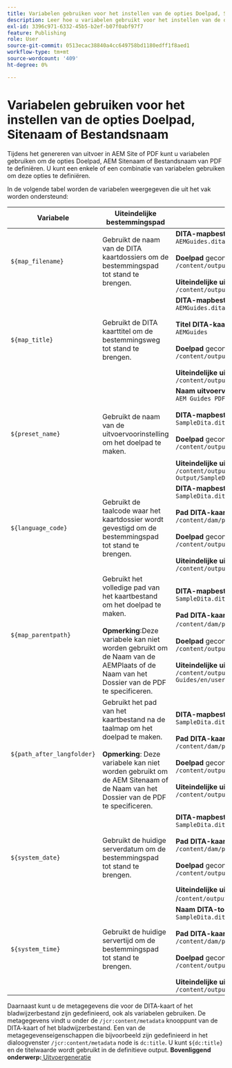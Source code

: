 ```yaml
---
title: Variabelen gebruiken voor het instellen van de opties Doelpad, Sitenaam of Bestandsnaam
description: Leer hoe u variabelen gebruikt voor het instellen van de opties Pad bestemming, Sitenaam of Bestandsnaam. Weet variabelen die worden ondersteund in AEM hulplijnen.
exl-id: 3396c971-6332-45b5-b2ef-b07f0abf97f7
feature: Publishing
role: User
source-git-commit: 0513ecac38840a4cc649758bd1180edff1f8aed1
workflow-type: tm+mt
source-wordcount: '409'
ht-degree: 0%

---
```


# Variabelen gebruiken voor het instellen van de opties Doelpad, Sitenaam of Bestandsnaam


Tijdens het genereren van uitvoer in AEM Site of PDF kunt u variabelen gebruiken om de opties Doelpad, AEM Sitenaam of Bestandsnaam van PDF te definiëren. U kunt een enkele of een combinatie van variabelen gebruiken om deze opties te definiëren.

In de volgende tabel worden de variabelen weergegeven die uit het vak worden ondersteund:

| Variabele | Uiteindelijke bestemmingspad | Voorbeeld |
| --- | --- | --- |
| `${map_filename}` | Gebruikt de naam van de DITA kaartdossiers om de bestemmingspad tot stand te brengen. | **DITA-mapbestandsnaam**:<br>`AEMGuides.ditamap`<br><br>**Doelpad** geconfigureerd als:<br>`/content/output/sites/${map_filename}`<br><br>**Uiteindelijke uitvoerlocatie**:<br>`/content/output/sites/aemGuides/AEMGuides.html` |
| `${map_title}` | Gebruikt de DITA kaarttitel om de bestemmingsweg tot stand te brengen. | **DITA-mapbestandsnaam**:<br>`AEMGuides.ditamap`<br><br>**Titel DITA-kaart**:<br>`AEMGuides`<br><br>**Doelpad** geconfigureerd als:<br>`/content/output/sites/${map_title}`<br><br>**Uiteindelijke uitvoerlocatie**:<br>`/content/output/sites/AEMGuides/AEMGuides.html` |
| `${preset_name}` | Gebruikt de naam van de uitvoervoorinstelling om het doelpad te maken. | **Naam uitvoervoorinstelling**:<br>`AEM Guides PDF Output`<br><br>**DITA-mapbestandsnaam**:<br>`SampleDita.ditamap`<br><br>**Doelpad** geconfigureerd als:<br>`/content/output/sites/${preset_name}`<br><br>**Uiteindelijke uitvoerlocatie**:<br>`/content/output/sites/AEM Guides PDF Output/SampleDita.html` |
| `${language_code}` | Gebruikt de taalcode waar het kaartdossier wordt gevestigd om de bestemmingspad tot stand te brengen. | **DITA-mapbestandsnaam**:<br>`SampleDita.ditamap`<br><br>**Pad DITA-kaartbestand**:<br>`/content/dam/projects/AEM-Guides/en/user-guide/`<br><br>**Doelpad** geconfigureerd als:<br>`/content/output/sites/${language_code}`<br><br>**Uiteindelijke uitvoerlocatie**:<br>`/content/output/sites/en/SampleDita.html` |
| `${map_parentpath}` | Gebruikt het volledige pad van het kaartbestand om het doelpad te maken.<br><br>**Opmerking**:Deze variabele kan niet worden gebruikt om de Naam van de AEMPlaats of de Naam van het Dossier van de PDF te specificeren. | **DITA-mapbestandsnaam**:<br>`SampleDita.ditamap`<br><br>**Pad DITA-kaartbestand**:<br>`/content/dam/projects/AEM-Guides/en/user-guide`/<br><br>**Doelpad** geconfigureerd als:<br>`/content/output/sites/${map_parentpath}`<br><br>**Uiteindelijke uitvoerlocatie**:<br>`/content/output/sites/content/dam/projects/AEM-Guides/en/user-guide/SampleDita.html` |
| `${path_after_langfolder}` | Gebruikt het pad van het kaartbestand na de taalmap om het doelpad te maken.<br><br>**Opmerking**: Deze variabele kan niet worden gebruikt om de AEM Sitenaam of de Naam van het Dossier van de PDF te specificeren. | **DITA-mapbestandsnaam**:<br>`SampleDita.ditamap`<br><br>**Pad DITA-kaartbestand**:<br>`/content/dam/projects/AEM-Guides/en/user-guide/`<br><br>**Doelpad** geconfigureerd als:<br>`/content/output/sites/${path\_after\_langfolder}`<br><br>**Uiteindelijke uitvoerlocatie**:<br>`/content/output/sites/user-guide/SampleDita.html` |
| `${system_date}` | Gebruikt de huidige serverdatum om de bestemmingspad tot stand te brengen. | **DITA-mapbestandsnaam**: <br> `SampleDita.ditamap` <br><br> **Pad DITA-kaartbestand:** <br> `/content/dam/projects/AEM-Guides/en/user-guide/` <br><br> **Doelpad** geconfigureerd als: <br> `/content/output/sites/${system_date}` <br> <br> **Uiteindelijke uitvoerlocatie:** <br> /`content/output/sites/08252023/SampleDita.html` |
| `${system_time}` | Gebruikt de huidige servertijd om de bestemmingspad tot stand te brengen. | **Naam DITA-toewijzingsbestand:** <br>`SampleDita.ditamap` <br> <br> **Pad DITA-kaartbestand:** <br>`/content/dam/projects/AEM-Guides/en/user-guide/` <br><Br>**Doelpad** geconfigureerd als: <br> `/content/output/sites/${system_time}`<br><br>**Uiteindelijke uitvoerlocatie:**<br>`/content/output/sites/055612/SampleDita.html` |

Daarnaast kunt u de metagegevens die voor de DITA-kaart of het bladwijzerbestand zijn gedefinieerd, ook als variabelen gebruiken. De metagegevens vindt u onder de `/jcr:content/metadata` knooppunt van de DITA-kaart of het bladwijzerbestand. Een van de metagegevenseigenschappen die bijvoorbeeld zijn gedefinieerd in het dialoogvenster `/jcr:content/metadata` node is `dc:title`. U kunt `${dc:title}` en de titelwaarde wordt gebruikt in de definitieve output.
**Bovenliggend onderwerp:**[ Uitvoergeneratie](generate-output.md)
